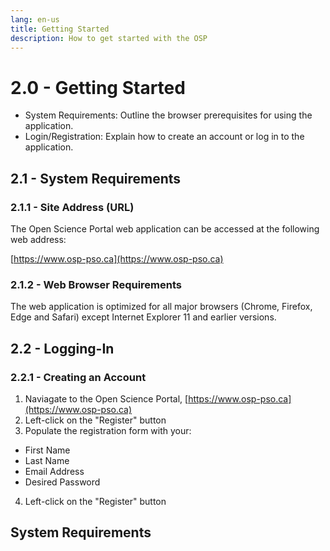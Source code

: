 ```yaml
---
lang: en-us
title: Getting Started
description: How to get started with the OSP 
---
```

# 2.0 - Getting Started

- System Requirements: Outline the browser prerequisites for using the application.
- Login/Registration: Explain how to create an account or log in to the application.

## 2.1 - System Requirements

### 2.1.1 - Site Address (URL)
The Open Science Portal web application can be accessed at the following web address:

[https://www.osp-pso.ca](https://www.osp-pso.ca)


### 2.1.2 - Web Browser Requirements
The web application is optimized for all major browsers (Chrome, Firefox, Edge and Safari) except Internet Explorer 11 and earlier versions.

## 2.2 - Logging-In

### 2.2.1 - Creating an Account
1) Naviagate to the Open Science Portal, [https://www.osp-pso.ca](https://www.osp-pso.ca)
2) Left-click on the "Register" button
3) Populate the registration form with your:
- First Name
- Last Name
- Email Address
- Desired Password
4) Left-click on the "Register" button

## System Requirements